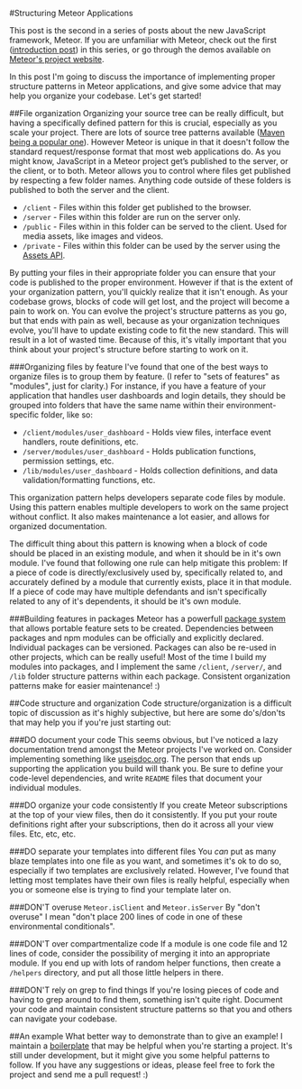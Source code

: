 #Structuring Meteor Applications

This post is the second in a series of posts about the new JavaScript framework, Meteor. If you are unfamiliar with Meteor, check out the first ([introduction post](http://fourword.fourkitchens.com/article/getting-started-meteor)) in this series, or go through the demos available on [Meteor's project website](http://meteor.com).

In this post I'm going to discuss the importance of implementing proper structure patterns in Meteor applications, and give some advice that may help you organize your codebase. Let's get started!

##File organization
Organizing your source tree can be really difficult, but having a specifically defined pattern for this is crucial, especially as you scale your project. There are lots of source tree patterns available ([Maven being a popular one](http://maven.apache.org/guides/introduction/introduction-to-the-standard-directory-layout.html)). However Meteor is unique in that it doesn't follow the standard request/response format that most web applications do. 
As you might know, JavaScript in a Meteor project get’s published to the server, or the client, or to both. Meteor allows you to control where files get published by respecting a few folder names. Anything code outside of these folders is published to both the server and the client.

* `/client` - Files within this folder get published to the browser.
* `/server` - Files within this folder are run on the server only.
* `/public` - Files within in this folder can be served to the client. Used for media assets, like images and videos.
* `/private` - Files within this folder can be used by the server using the [Assets API](https://docs.meteor.com/#assets).

By putting your files in their appropriate folder you can ensure that your code is published to the proper environment. However if that is the extent of your organization pattern, you'll quickly realize that it isn't enough. As your codebase grows, blocks of code will get lost, and the project will become a pain to work on. You can evolve the project's structure patterns as you go, but that ends with pain as well, because as your organization techniques evolve, you'll have to update existing code to fit the new standard. This will result in a lot of wasted time. Because of this, it's vitally important that you think about your project's structure before starting to work on it.

###Organizing files by feature
I've found that one of the best ways to organize files is to group them by feature. (I refer to "sets of features" as "modules", just for clarity.) For instance, if you have a feature of your application that handles user dashboards and login details, they should be grouped into folders that have the same name within their environment-specific folder, like so:

* `/client/modules/user_dashboard` - Holds view files, interface event handlers, route definitions, etc.
* `/server/modules/user_dashboard` - Holds publication functions, permission settings, etc. 
* `/lib/modules/user_dashboard` - Holds collection definitions, and data validation/formatting functions, etc.

This organization pattern helps developers separate code files by module. Using this pattern enables multiple developers to work on the same project without conflict. It also makes maintenance a lot easier, and allows for organized documentation.

The difficult thing about this pattern is knowing when a block of code should be placed in an existing module, and when it should be in it's own module. I've found that following one rule can help mitigate this problem: If a piece of code is directly/exclusively used by, specifically related to, and accurately defined by a module that currently exists, place it in that module. If a piece of code may have multiple defendants and isn't specifically related to any of it's dependents, it should be it's own module.

###Building features in packages
Meteor has a powerfull [package system](http://docs.meteor.com/#/full/writingpackages) that allows portable feature sets to be created. Dependencies between packages and npm modules can be officially and explicitly declared. Individual packages can be versioned. Packages can also be re-used in other projects, which can be really useful! Most of the time I build my modules into packages, and I implement the same `/client`, `/server/`, and `/lib` folder structure patterns within each package. Consistent organization patterns make for easier maintenance! :)


##Code structure and organization
Code structure/organization is a difficult topic of discussion as it's highly subjective, but here are some do's/don'ts that may help you if you're just starting out:

###DO document your code
This seems obvious, but I've noticed a lazy documentation trend amongst the Meteor projects I've worked on. Consider implementing something like [usejsdoc.org](http://usejsdoc.org/). The person that ends up supporting the application you build will thank you. Be sure to define your code-level dependencies, and write `README` files that document your individual modules.

###DO organize your code consistently
If you create Meteor subscriptions at the top of your view files, then do it consistently. If you put your route definitions right after your subscriptions, then do it across all your view files. Etc, etc, etc.

###DO separate your templates into different files
You *can* put as many blaze templates into one file as you want, and sometimes it's ok to do so, especially if two templates are exclusively related. However, I've found that letting most templates have their own files is really helpful, especially when you or someone else is trying to find your template later on.

###DON'T overuse `Meteor.isClient` and `Meteor.isServer`
By "don't overuse" I mean "don't place 200 lines of code in one of these environmental conditionals".

###DON'T over compartmentalize code
If a module is one code file and 12 lines of code, consider the possibility of merging it into an appropriate module. If you end up with lots of random helper functions, then create a `/helpers` directory, and put all those little helpers in there.

###DON'T rely on grep to find things
If you're losing pieces of code and having to grep around to find them, something isn't quite right. Document your code and maintain consistent structure patterns so that you and others can navigate your codebase.

##An example
What better way to demonstrate than to give an example! I maintain a [boilerplate](https://github.com/patrickocoffeyo/meteor-boilerplate) that may be helpful when you're starting a project. It's still under development, but it might give you some helpful patterns to follow. If you have any suggestions or ideas, please feel free to fork the project and send me a pull request! :)



  

